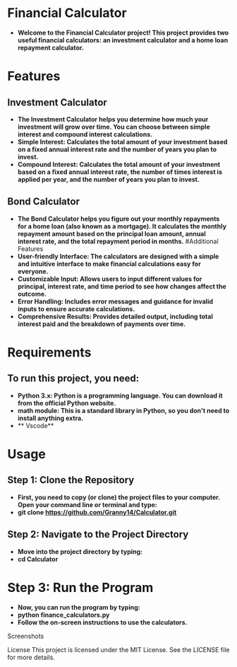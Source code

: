 # Financial Calculator

- **Welcome to the Financial Calculator project! This project provides two useful financial calculators: an investment calculator and a home loan repayment calculator.**

# Features
## Investment Calculator
- **The Investment Calculator helps you determine how much your investment will grow over time. You can choose between simple interest and compound interest calculations.**
- **Simple Interest: Calculates the total amount of your investment based on a fixed annual interest rate and the number of years you plan to invest.**
- **Compound Interest: Calculates the total amount of your investment based on a fixed annual interest rate, the number of times interest is applied per year, and the number of years you plan to invest.**
## Bond Calculator
- **The Bond Calculator helps you figure out your monthly repayments for a home loan (also known as a mortgage). It calculates the monthly repayment amount based on the principal loan amount, annual interest rate, and the total repayment period in months.**
#Additional Features
- **User-friendly Interface: The calculators are designed with a simple and intuitive interface to make financial calculations easy for everyone.**
- **Customizable Input: Allows users to input different values for principal, interest rate, and time period to see how changes affect the outcome.**
- **Error Handling: Includes error messages and guidance for invalid inputs to ensure accurate calculations.**
- **Comprehensive Results: Provides detailed output, including total interest paid and the breakdown of payments over time.**

# Requirements
## To run this project, you need:

- **Python 3.x: Python is a programming language. You can download it from the official Python website.**
- **math module: This is a standard library in Python, so you don't need to install anything extra.**
-  ** Vscode**

# Usage
## Step 1: Clone the Repository
- **First, you need to copy (or clone) the project files to your computer. Open your command line or terminal and type:**
- **git clone https://github.com/Granny14/Calculator.git**

## Step 2: Navigate to the Project Directory
- **Move into the project directory by typing:**
- **cd Calculator**

# Step 3: Run the Program
- **Now, you can run the program by typing:**
- **python finance_calculators.py**
- **Follow the on-screen instructions to use the calculators.**

Screenshots


License
This project is licensed under the MIT License. See the LICENSE file for more details.







